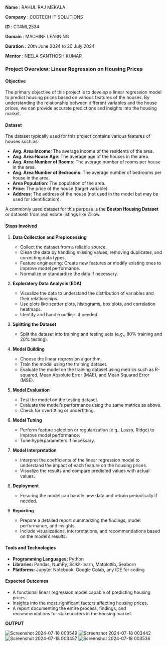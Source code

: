 **Name** : RAHUL RAJ MEKALA

**Company** : CODTECH IT SOLUTIONS

**ID** : CT4ML2534

**Domain** : MACHINE LEARNING

**Duration** : 20th June 2024 to 20 July 2024

**Mentor** : NEELA SANTHOSH KUMAR


### **Project Overview: Linear Regression on Housing Prices**

#### Objective
The primary objective of this project is to develop a linear regression model to predict housing prices based on various features of the houses. By understanding the relationship between different variables and the house prices, we can provide accurate predictions and insights into the housing market.

#### Dataset
The dataset typically used for this project contains various features of houses such as:
- **Avg. Area Income**: The average income of the residents of the area.
- **Avg. Area House Age**: The average age of the houses in the area.
- **Avg. Area Number of Rooms**: The average number of rooms per house in the area.
- **Avg. Area Number of Bedrooms**: The average number of bedrooms per house in the area.
- **Area Population**: The population of the area.
- **Price**: The price of the house (target variable).
- **Address**: The address of the house (not used in the model but may be used for identification).

A commonly used dataset for this purpose is the **Boston Housing Dataset** or datasets from real estate listings like Zillow.

#### Steps Involved

1. **Data Collection and Preprocessing**
   - Collect the dataset from a reliable source.
   - Clean the data by handling missing values, removing duplicates, and correcting data types.
   - Feature engineering: Create new features or modify existing ones to improve model performance.
   - Normalize or standardize the data if necessary.

2. **Exploratory Data Analysis (EDA)**
   - Visualize the data to understand the distribution of variables and their relationships.
   - Use plots like scatter plots, histograms, box plots, and correlation heatmaps.
   - Identify and handle outliers if needed.

3. **Splitting the Dataset**
   - Split the dataset into training and testing sets (e.g., 80% training and 20% testing).

4. **Model Building**
   - Choose the linear regression algorithm.
   - Train the model using the training dataset.
   - Evaluate the model on the training dataset using metrics such as R-squared, Mean Absolute Error (MAE), and Mean Squared Error (MSE).

5. **Model Evaluation**
   - Test the model on the testing dataset.
   - Evaluate the model’s performance using the same metrics as above.
   - Check for overfitting or underfitting.

6. **Model Tuning**
   - Perform feature selection or regularization (e.g., Lasso, Ridge) to improve model performance.
   - Tune hyperparameters if necessary.

7. **Model Interpretation**
   - Interpret the coefficients of the linear regression model to understand the impact of each feature on the housing prices.
   - Visualize the results and compare predicted values with actual values.

8. **Deployment**
   - Ensuring the model can handle new data and retrain periodically if needed.

9. **Reporting**
   - Prepare a detailed report summarizing the findings, model performance, and insights.
   - Include visualizations, interpretations, and recommendations based on the model’s results.

#### Tools and Technologies
- **Programming Languages:** Python
- **Libraries:** Pandas, NumPy, Scikit-learn, Matplotlib, Seaborn
- **Platforms:** Jupyter Notebook, Google Colab, any IDE for coding
  
#### Expected Outcomes
- A functional linear regression model capable of predicting housing prices.
- Insights into the most significant factors affecting housing prices.
- A report documenting the entire process, findings, and recommendations for stakeholders in the housing market.

**OUTPUT**


![Screenshot 2024-07-18 003549](https://github.com/user-attachments/assets/fdea5832-1cca-4ae1-9ee5-b454106b633f)
![Screenshot 2024-07-18 003442](https://github.com/user-attachments/assets/d326aa2a-3777-4fbb-9f0f-3a1798be9c05)
![Screenshot 2024-07-18 003457](https://github.com/user-attachments/assets/8640209f-313c-4c67-81d1-c72c631d97cc)
![Screenshot 2024-07-18 003536](https://github.com/user-attachments/assets/ca8b5382-1f67-48d9-a14a-e312f717e6dc)
